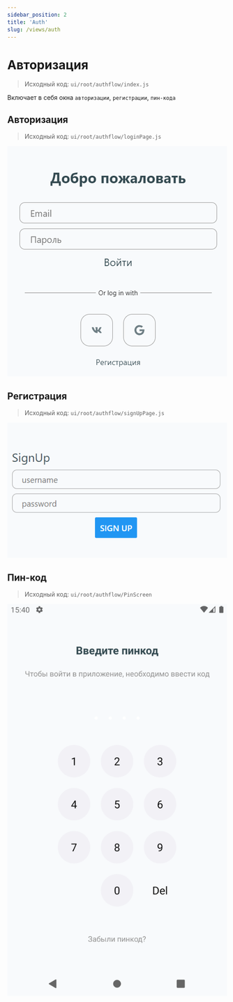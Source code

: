 ```yaml
---
sidebar_position: 2
title: 'Auth'
slug: /views/auth
---
```


# Авторизация  

> Исходный код: `ui/root/authflow/index.js`  

Включает в себя окна `авторизации`, `регистрации`, `пин-кода`

## Авторизация

> Исходный код: `ui/root/authflow/loginPage.js`  

<div align="center"><img type="imgscreen" src="../../../../static/img/presentation/auth/login.png"/></div>


## Регистрация

> Исходный код: `ui/root/authflow/signUpPage.js`  

<div align="center"><img type="imgscreen" src="../../../../static/img/presentation/auth/signup.png"/></div>

## Пин-код

> Исходный код: `ui/root/authflow/PinScreen`  

<div align="center"><img type="imgscreen" src="../../../../static/img/presentation/auth/pin.png"/></div>




